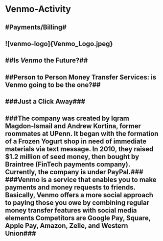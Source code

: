 # Venmo-Activity

#**Payments/Billing**#
---
![venmo-logo]{Venmo_Logo.jpeg}
---
##Is *Venmo* the Future?##
---
##Person to Person Money Transfer Services: is Venmo going to be the one?##
---
###Just a Click Away###
---
###The company was created by Iqram Magdon-Ismail and Andrew Kortina, former roommates at UPenn. It began with the formation of a Frozen Yogurt shop in need of immediate materials via text message. In 2010, they raised $1.2 million of seed money, then bought by Braintree (FinTech payments company). Currently, the company is under PayPal.###
###Venmo is a service that enables you to make payments and money requests to friends. Basically, Venmo offers a more social approach to paying those you owe by combining regular money transfer features with social media elements Competitors are Google Pay, Square, Apple Pay, Amazon, Zelle, and Western Union###
---
